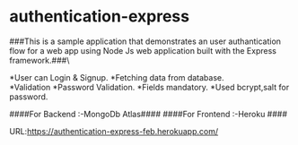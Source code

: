 # authentication-express #
###This is a sample application that demonstrates an user authantication
flow for a web app using Node Js web application built with the Express framework.###\

*User can Login & Signup.
*Fetching data from database.  
*Validation
              *Password Validation.
              *Fields mandatory.
*Used bcrypt,salt for password.
 
 ####For Backend :-MongoDb Atlas####
 ####For Frontend :-Heroku ####

URL:https://authentication-express-feb.herokuapp.com/

